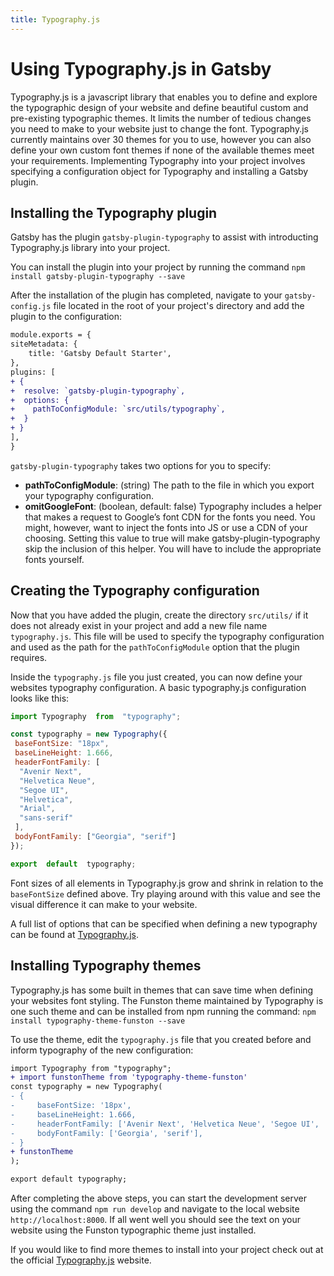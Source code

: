 ```yaml
---
title: Typography.js
---
```


# Using Typography.js in Gatsby
Typography.js is a javascript library that enables you to define and explore the typographic design of your website and define beautiful custom and pre-existing typographic themes. It limits the number of tedious changes you need to make to your website just to change the font. Typography.js currently maintains over 30 themes for you to use, however you can also define your own custom font themes if none of the available themes meet your requirements. Implementing Typography into your project involves specifying a configuration object for Typography and installing a Gatsby plugin.

## Installing the Typography plugin
Gatsby has the plugin `gatsby-plugin-typography` to assist with introducting Typography.js library into your project.

You can install the plugin into your project by running the command `npm install gatsby-plugin-typography --save`

After the installation of the plugin has completed, navigate to your `gatsby-config.js` file located in the root of your project's directory and add the plugin to the configuration:

```diff
module.exports = {
siteMetadata: {
    title: 'Gatsby Default Starter',
},
plugins: [
+ {
+  resolve: `gatsby-plugin-typography`,
+  options: {
+    pathToConfigModule: `src/utils/typography`,
+  }
+ }
],
}
```

`gatsby-plugin-typography` takes two options for you to specify:

 - **pathToConfigModule**: (string) The path to the file in which you export your typography configuration.
 -  **omitGoogleFont**: (boolean, default: false) Typography includes a helper that makes a request to Google’s font CDN for the fonts you
   need. You might, however, want to inject the fonts into JS or use a
   CDN of your choosing. Setting this value to true will make
   gatsby-plugin-typography skip the inclusion of this helper. You will
   have to include the appropriate fonts yourself.


## Creating the Typography configuration

Now that you have added the plugin, create the directory `src/utils/` if it does not already exist in your project and add a new file name `typography.js`. This file will be used to specify the typography configuration and used as the path for the `pathToConfigModule` option that the plugin requires.

Inside the `typography.js` file you just created, you can now define your websites typography configuration. A basic typography.js configuration looks like this:

```js
import Typography  from  "typography";

const typography = new Typography({
 baseFontSize: "18px",
 baseLineHeight: 1.666,
 headerFontFamily: [
  "Avenir Next",
  "Helvetica Neue",
  "Segoe UI",
  "Helvetica",
  "Arial",
  "sans-serif"
 ],
 bodyFontFamily: ["Georgia", "serif"]
});

export  default  typography;
```

Font sizes of all elements in Typography.js grow and shrink in relation to the `baseFontSize` defined above. Try playing around with this value and see the visual difference it can make to your website.  

A full list of options that can be specified when defining a new typography can be found at [Typography.js](https://kyleamathews.github.io/typography.js/).

## Installing Typography themes
Typography.js has some built in themes that can save time when defining your websites font styling. The Funston theme maintained by Typography is one such theme and can be installed from npm running the command: `npm install typography-theme-funston --save`

To use the theme, edit the `typography.js` file that you created before and inform typography of the new configuration:

```diff
import Typography from "typography";
+ import funstonTheme from 'typography-theme-funston'
const typography = new Typography(
- {
-     baseFontSize: '18px',
-     baseLineHeight: 1.666,
-     headerFontFamily: ['Avenir Next', 'Helvetica Neue', 'Segoe UI', 'Helvetica', 'Arial', 'sans-serif'],
-     bodyFontFamily: ['Georgia', 'serif'],
- }
+ funstonTheme
);

export default typography;
```

After completing the above steps, you can start the development server using the command `npm run develop` and navigate to the local website  `http://localhost:8000`. If all went well you should see the text on your website using the Funston typographic theme just installed.

If you would like to find more themes to install into your project check out at the official [Typography.js](https://kyleamathews.github.io/typography.js/) website.
